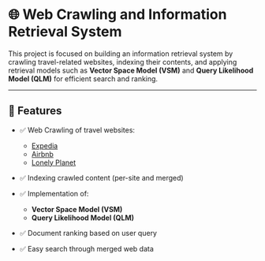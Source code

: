 # 🌐 Web Crawling and Information Retrieval System

This project is focused on building an information retrieval system by crawling travel-related websites, indexing their contents, and applying retrieval models such as **Vector Space Model (VSM)** and **Query Likelihood Model (QLM)** for efficient search and ranking.

---

## 📌 Features

- ✅ Web Crawling of travel websites:
  - [Expedia](https://www.expedia.com)
  - [Airbnb](https://www.airbnb.com)
  - [Lonely Planet](https://www.lonelyplanet.com)
  
- ✅ Indexing crawled content (per-site and merged)
- ✅ Implementation of:
  - **Vector Space Model (VSM)**
  - **Query Likelihood Model (QLM)**
- ✅ Document ranking based on user query
- ✅ Easy search through merged web data



